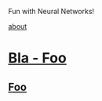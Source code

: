 Fun with Neural Networks!

[about](about.md)

# [Bla - Foo](projects/project_1/test.md)

## [Foo](projects/project_2/readme.md)

